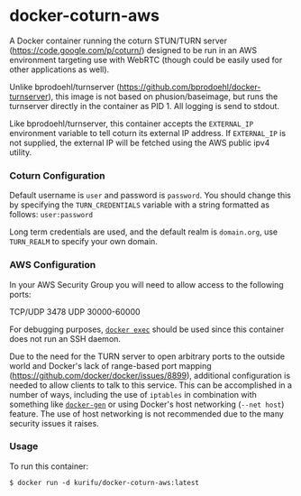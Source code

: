 docker-coturn-aws
=================

A Docker container running the coturn STUN/TURN server (https://code.google.com/p/coturn/) designed 
to be run in an AWS environment targeting use with WebRTC (though could be easily used for other
applications as well).

Unlike bprodoehl/turnserver (https://github.com/bprodoehl/docker-turnserver),
this image is not based on phusion/baseimage, but runs the turnserver directly
in the container as PID 1. All logging is send to stdout.

Like bprodoehl/turnserver, this container accepts the `EXTERNAL_IP` environment
variable to tell coturn its external IP address. If `EXTERNAL_IP` is not
supplied, the external IP will be fetched using the AWS public ipv4 utility.

### Coturn Configuration

Default username is `user` and password is `password`. You should change this by specifying
the `TURN_CREDENTIALS` variable with a string formatted as follows: `user:password`

Long term credentials are used, and the default realm is `domain.org`, use `TURN_REALM`
to specify your own domain.

### AWS Configuration

In your AWS Security Group you will need to allow access to the following ports:

TCP/UDP 3478
UDP 30000-60000

For debugging purposes, [`docker exec`](https://docs.docker.com/reference/commandline/cli/#exec)
should be used since this container does not run an SSH daemon.

Due to the need for the TURN server to open arbitrary ports to the outside
world and Docker's lack of range-based port mapping (https://github.com/docker/docker/issues/8899), additional configuration is needed to allow clients to talk to this service. This can be accomplished in a number of ways, including the use of `iptables` in combination with something like [`docker-gen`](https://github.com/jwilder/docker-gen) or using Docker's host networking (`--net host`) feature. The use of host networking is not recommended due to the many security issues it raises.

### Usage

To run this container:

    $ docker run -d kurifu/docker-coturn-aws:latest
